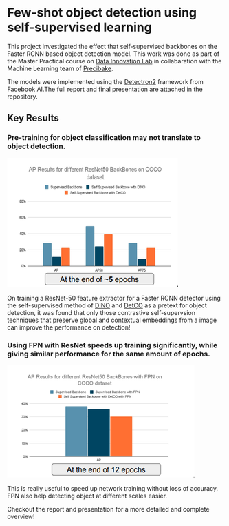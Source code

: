 # Few-shot object detection using self-supervised learning

This project investigated the effect that self-supervised backbones on the Faster RCNN based object detection model. This work was done as part of the Master Practical course on [Data Innovation Lab](https://www.di-lab.tum.de/vergangene-projekte/ss2021-precibake-few-shot-object-detection-using-self-supervised-learning/ ) in collabaration with the Machine Learning team of [Precibake](https://precitaste.com/).

The models were implemented using the [Detectron2](https://github.com/facebookresearch/detectron2) framework from Facebook AI.The full report and final presentation are attached in the repository. 

## Key Results

### Pre-training for object classification may not translate to object detection.
![Screenshot](assets/1.png)

On training a ResNet-50 feature extractor for a Faster RCNN detector using the self-supervised method of [DINO](https://arxiv.org/abs/2104.14294) and [DetCO](https://arxiv.org/abs/2102.04803) as a pretext for object detection, it was found that only those contrastive self-supervsion techniques that preserve global and contextual embeddings from a image can improve the performance on detection!

### Using FPN with ResNet speeds up training significantly, while giving similar performance for the same amount of epochs. 

![Screenshot](assets/2.png)

This is really useful to speed up network training without loss of accuracy. FPN also help detecting object at different scales easier.

Checkout the report and presentation for a more detailed and complete overview!
